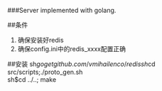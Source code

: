 ###Server implemented with golang.

##条件
1. 确保安装好redis
2. 确保config.ini中的redis_xxxx配置正确

##安装
    sh$go get github.com/vmihailenco/redis  
    sh$cd src/scripts;./proto_gen.sh  
    sh$cd ../..;  make

